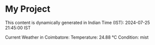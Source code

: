 # My Project

This content is dynamically generated in Indian Time (IST): 2024-07-25 21:45:00 IST


Current Weather in Coimbatore:
Temperature: 24.88 °C
Condition: mist
